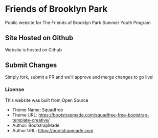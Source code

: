 # Friends of Brooklyn Park
Public website for The Friends of Brooklyn Park Summer Youth Program

## Site Hosted on Github
Website is hosted on Github

## Submit Changes
Simply fork, submit a PR and we'll approve and merge changes to go live!

### License
This website was built from Open Source

- Theme Name: Squadfree
- Theme URL: https://bootstrapmade.com/squadfree-free-bootstrap-template-creative/
- Author: BootstrapMade
- Author URL: https://bootstrapmade.com
